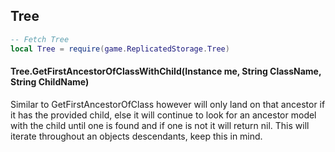 ## Tree
```lua
-- Fetch Tree
local Tree = require(game.ReplicatedStorage.Tree)
```

#### Tree.GetFirstAncestorOfClassWithChild(Instance me, String ClassName, String ChildName)
Similar to GetFirstAncestorOfClass however will only land on that ancestor if it has the provided child, else it will continue to look for an ancestor model with the child until one is found and if one is not it will return nil. This will iterate throughout an objects descendants, keep this in mind.
